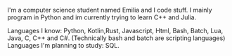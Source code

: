 I'm a computer science student named Emilia and I code stuff.
I mainly program in Python and im currently trying to learn C++ and Julia.

Languages I know: Python, Kotlin,Rust, Javascript, Html, Bash, Batch, Lua, Java, C, C++ and C#. (Technically bash and batch are scripting languages)
Languages I'm planning to study: SQL.
<!---
Mily-the-coder/Mily-the-coder is a ✨ special ✨ repository because its `README.md` (this file) appears on your GitHub profile.
You can click the Preview link to take a look at your changes.
--->
